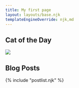 ```yaml
---
title: My first page
layout: layouts/base.njk
templateEngineOverride: njk,md
---
```

## Cat of the Day

<img src="{{ catpic }}" />

## Blog Posts

{% include "postlist.njk" %}
